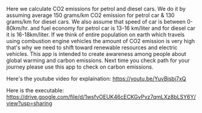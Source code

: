 Here we calculate CO2 emissions for petrol and diesel cars.
We do it by assuming average 150 grams/km CO2 emission for petrol car & 
130 grams/km for diesel cars.
We also assume that speed of car is between 0-80km/hr. and fuel economy for petrol car is 13-16 km/liter  and for diesel car it is 16-18km/liter.
If we think of entire population on earth which travels using combustion engine vehicles the amount of CO2 emission is very high that's why we need to shift toward renewable resources and electric vehicles.
This app is intended to create awareness among people about global warming and carbon emissions.
Next time you check path for your journey please use this app to check on carbon emissions.

Here's the youtube video for explaination:
https://youtu.be/YuvBjsbj7xQ

Here is the executable:
https://drive.google.com/file/d/1wsfvOEUK46cECKGvPvz7qmLXz8bLSY6Y/view?usp=sharing
